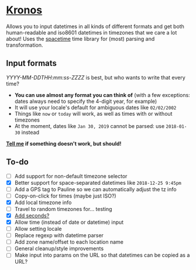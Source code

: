 # [Kronos](https://salsify.github.io/kronos/)

Allows you to input datetimes in all kinds of different formats and get both human-readable and iso8601 datetimes in timezones that we care a lot about!
Uses the [spacetime](https://github.com/spencermountain/spacetime/) time library for (most) parsing and transformation.

## Input formats

*YYYY-MM-DDTHH:mm:ss-ZZZZ* is best, but who wants to write that every time?

- **You can use almost any format you can think of** (with a few exceptions: dates always need to specify the 4-digit year, for example)
- It will use your locale's default for ambiguous dates like `02/02/2002`
- Things like `now` or `today` will work, as well as times with or without timezones
- At the moment, dates like `Jan 30, 2019` cannot be parsed: use `2018-01-30` instead

 **[Tell me](mailto:emoulson@salsify.com) if something doesn't work, but should!**

## To-do

- [ ] Add support for non-default timezone selector
- [x] Better support for space-separated datetimes like `2018-12-25 9:45pm`
- [ ] Add a GPS tag to Pauline so we can automatically adjust the tz info
- [ ] Copy-on-click for times (maybe just ISO?)
- [x] Add local timezone info
- [ ] Travel to random timezones for... testing
- [x] [Add seconds?](https://github.com/spencermountain/spacetime/issues/69)
- [x] Allow time (instead of date or datetime) input
- [ ] Allow setting locale
- [ ] Replace regexp with datetime parser
- [ ] Add zone name/offset to each location name
- [ ] General cleanup/style improvements
- [ ] Make input into params on the URL so that datetimes can be copied as a URL?
